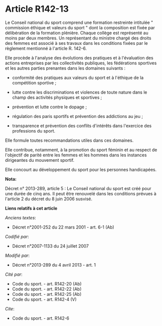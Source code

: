 # Article R142-13

Le Conseil national du sport comprend une formation restreinte intitulée " commission éthique et valeurs du sport " dont la
composition est fixée par délibération de la formation plénière. Chaque collège est représenté au moins par deux membres. Un
représentant du ministre chargé des droits des femmes est associé à ses travaux dans les conditions fixées par le règlement
mentionné à l'article R. 142-6. 

Elle procède à l'analyse des évolutions des pratiques et à l'évaluation des actions entreprises par les collectivités
publiques, les fédérations sportives et les autres parties prenantes dans les domaines suivants :

- conformité des pratiques aux valeurs du sport et à l'éthique de la compétition sportive ;

- lutte contre les discriminations et violences de toute nature dans le champ des activités physiques et sportives ;

- prévention et lutte contre le dopage ;

- régulation des paris sportifs et prévention des addictions au jeu ;

- transparence et prévention des conflits d'intérêts dans l'exercice des professions du sport. 

Elle formule toutes recommandations utiles dans ces domaines. 

Elle contribue, notamment, à la promotion du sport féminin et au respect de l'objectif de parité entre les femmes et les
hommes dans les instances dirigeantes du mouvement sportif. 

Elle concourt au développement du sport pour les personnes handicapées.

**Nota:**

Décret n° 2013-289, article 5 : Le Conseil national du sport est créé pour une durée de cinq ans. Il peut être renouvelé dans
les conditions prévues à l'article 2 du décret du 8 juin 2006 susvisé.

**Liens relatifs à cet article**

_Anciens textes_:

  - Décret n°2001-252 du 22 mars 2001 - art. 6-1 (Ab)

_Codifié par_:

  - Décret n°2007-1133 du 24 juillet 2007

_Modifié par_:

  - Décret n°2013-289 du 4 avril 2013 - art. 1

_Cité par_:

  - Code du sport. - art. R142-20 (Ab)
  - Code du sport. - art. R142-22 (Ab)
  - Code du sport. - art. R142-25 (Ab)
  - Code du sport. - art. R142-4 (V)

_Cite_:

  - Code du sport. - art. R142-6
